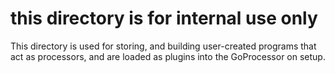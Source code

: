# this directory is for internal use only
This directory is used for storing, and building user-created programs that act as processors, and are loaded as plugins into the GoProcessor on setup.